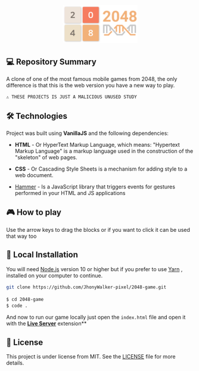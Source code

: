 <h1 align="center">
    <img src="./assets/repo-icon.png" alt="2048 Clone Game by Jhony Walker" width="200px" />
</h1>

## 💻 Repository Summary

A clone of one of the most famous mobile games from 2048, the only difference is that this is the web version you have a new way to play.

```text
⚠ THESE PROJECTS IS JUST A MALICIOUS UNUSED STUDY
```

## 🛠 Technologies

Project was built using **VanillaJS** and the following dependencies:

- **HTML** - Or HyperText Markup Language, which means: "Hypertext Markup Language" is a markup language used in the construction of the "skeleton" of web pages.

- **CSS** - Or Cascading Style Sheets is a mechanism for adding style to a web document.

- [Hammer](https://hammerjs.github.io/) - Is a JavaScript library that triggers events for gestures performed in your HTML and JS applications

## :video_game: How to play

Use the arrow keys to drag the blocks or if you want to click it can be used that way too


## 🔨 Local Installation

You will need [Node.js](https://nodejs.org) version 10 or higher but if you prefer to use [Yarn](https://yarnpkg.com/) , installed on your computer to continue.

```bash
git clone https://github.com/JhonyWalker-pixel/2048-game.git

$ cd 2048-game
$ code .
```

And now to run our game locally just open the `index.html` file and open it with the **[Live Server](https://marketplace.visualstudio.com/items?itemName=ritwickdey.LiveServer)** extension**


## 📖 License

This project is under license from MIT. See the [LICENSE](LICENSE.md) file for more details.

